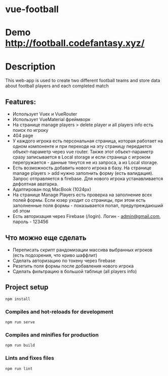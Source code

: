 # vue-football
# Demo http://football.codefantasy.xyz/
# Description
This web-app is used to create two different football teams and store data about football players and each completed match

## Features:
- Использует Vuex и VueRouter 
- Использует VueMaterial фреймворк
- На странице manage players > delete player и all players info есть поиск по игроку
- 404 page
- У каждого игрока есть персональная страница, которая работает на одном компоненте и при переходе на эту страницу передается объект-параметр через vue router. Также этот объект-параметр сразу записывается в Local storage и если страница с игроком перегружается - данные тянутся не из запроса, а из Local storage.
- Есть возможность добавить нового игрока в базу. На странице manage players > add нужно заполнить форму (есть валидация). Запрос отправляется в firebase. Для нового игрока устанавливается дефолтная аватарка.
- Адаптирован под MacBook (1024px)
- На странице Manage Players есть проверка на заполнение всех полей формы. Если юзер уходит со страницы, при этом есть заполненные поля формы - показывается попап, предупреждаюший об этом
- Есть авторизация через Firebase (/login). Логин - admin@gmail.com, пароль - 123456
## Что можно еще сделать
- Переписать скрипт рандомизации массива выбранных игроков (есть подозрения, что криво шаффлит)
- Сделать авторизацию по токену через firebase
- Резетить поля формы после добавления нового игрока
- Сделать фильтрацию в большой таблице (all players info)


## Project setup
```
npm install
```

### Compiles and hot-reloads for development
```
npm run serve
```

### Compiles and minifies for production
```
npm run build
```

### Lints and fixes files
```
npm run lint
```
